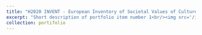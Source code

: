 ```yaml
---
title: "H2020 INVENT - European Inventory of Societal Values of Culture as Basis for Inclusive Cultural Policies (Grant n° 870691)"
excerpt: "Short description of portfolio item number 1<br/><img src='/images/Invent_Logo.png'>"
collection: portifolio
---
```

